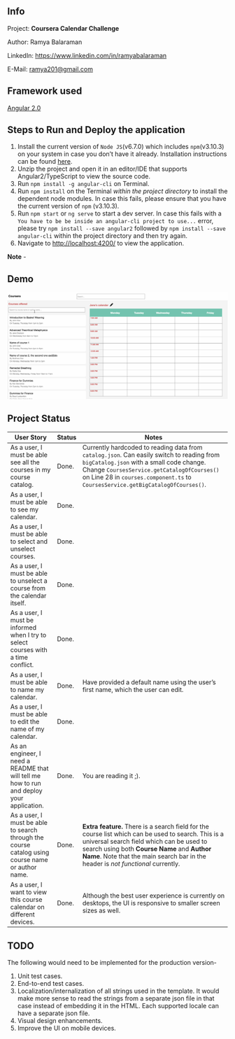 ## Info
Project: **Coursera Calendar Challenge**

Author: Ramya Balaraman

LinkedIn: https://www.linkedin.com/in/ramyabalaraman

E-Mail: ramya201@gmail.com

## Framework used

[Angular 2.0](https://angular.io/)

## Steps to Run and Deploy the application

1.	Install the current version of `Node JS`(v6.7.0) which includes `npm`(v3.10.3) on your system in case you don’t have it already. Installation instructions can be found [here](https://nodejs.org/en/download/).
2.	Unzip the project and open it in an editor/IDE that supports Angular2/TypeScript to view the source code.
3.  Run `npm install -g angular-cli` on Terminal.
3.	Run `npm install` on the Terminal _within the project directory_ to install the dependent node modules. In case this fails, please ensure that you have the current version of `npm` (v3.10.3).
4.	Run `npm start` or `ng serve` to start a dev server. In case this fails with a `You have to be be inside an angular-cli project to use...` error, please try `npm install --save angular2` followed by `npm install --save angular-cli` within the project directory and then try again.
5.	Navigate to [http://localhost:4200/](http://localhost:4200/) to view the application.

**Note** - 
## Demo

 ![CourseraCalendarDemo.gif](CourseraCalendarDemo.gif)
    
## Project Status

User Story|Status|Notes
---|---|---
As a user, I must be able see all the courses in my course catalog. | Done. | Currently hardcoded to reading data from `catalog.json`. Can easily switch to reading from `bigCatalog.json` with a small code change. Change `CoursesService.getCatalogOfCourses()` on Line 28 in `courses.component.ts` to `CoursesService.getBigCatalogOfCourses()`.|
As a user, I must be able to see my calendar. | Done. | |
As a user, I must be able to select and unselect courses. | Done. | |
As a user, I must be able to unselect a course from the calendar itself. | Done. | |
As a user, I must be informed when I try to select courses with a time conflict. | Done. | |
As a user, I must be able to name my calendar. | Done. | Have provided a default name using the user’s first name, which the user can edit.|
As a user, I must be able to edit the name of my calendar. | Done. | |
As an engineer, I need a README that will tell me how to run and deploy your application. | Done. | You are reading it ;). |
As a user, I must be able to search through the course catalog using course name or author name. | Done. | **Extra feature.** There is a search field for the course list which can be used to search. This is a universal search field which can be used to search using both **Course Name** and **Author Name**. Note that the main search bar in the header is _not functional_ currently. |
As a user, I want to view this course calendar on different devices. | Done. | Although the best user experience is currently on desktops, the UI is responsive to smaller screen sizes as well. |

## TODO

The following would need to be implemented for the production version-

1.	Unit test cases.
2.	End-to-end test cases.
3.	Localization/internalization of all strings used in the template. It would make more sense to read the strings from a separate json file in that case instead of embedding it in the HTML. Each supported locale can have a separate json file.
4.	Visual design enhancements.
5.	Improve the UI on mobile devices.
